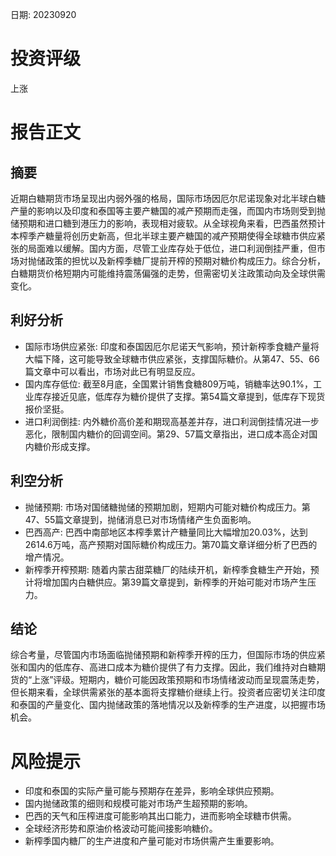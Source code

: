 
日期: 20230920

# 投资评级

上涨

# 报告正文

## 摘要

近期白糖期货市场呈现出内弱外强的格局，国际市场因厄尔尼诺现象对北半球白糖产量的影响以及印度和泰国等主要产糖国的减产预期而走强，而国内市场则受到抛储预期和进口糖到港压力的影响，表现相对疲软。从全球视角来看，巴西虽然预计本榨季产糖量将创历史新高，但北半球主要产糖国的减产预期使得全球糖市供应紧张的局面难以缓解。国内方面，尽管工业库存处于低位，进口利润倒挂严重，但市场对抛储政策的担忧以及新榨季糖厂提前开榨的预期对糖价构成压力。综合分析，白糖期货价格短期内可能维持震荡偏强的走势，但需密切关注政策动向及全球供需变化。

## 利好分析

* 国际市场供应紧张: 印度和泰国因厄尔尼诺天气影响，预计新榨季食糖产量将大幅下降，这可能导致全球糖市供应紧张，支撑国际糖价。从第47、55、66篇文章中可以看出，市场对此已有明显反应。
* 国内库存低位: 截至8月底，全国累计销售食糖809万吨，销糖率达90.1%，工业库存接近见底，低库存为糖价提供了支撑。第54篇文章提到，低库存下现货报价坚挺。
* 进口利润倒挂: 内外糖价高价差和期现高基差并存，进口利润倒挂情况进一步恶化，限制国内糖价的回调空间。第29、57篇文章指出，进口成本高企对国内糖价形成支撑。

## 利空分析

* 抛储预期: 市场对国储糖抛储的预期加剧，短期内可能对糖价构成压力。第47、55篇文章提到，抛储消息已对市场情绪产生负面影响。
* 巴西高产: 巴西中南部地区本榨季累计产糖量同比大幅增加20.03%，达到2614.6万吨，高产预期对国际糖价构成压力。第70篇文章详细分析了巴西的增产情况。
* 新榨季开榨预期: 随着内蒙古甜菜糖厂的陆续开机，新榨季食糖生产开始，预计将增加国内白糖供应。第39篇文章提到，新榨季的开始可能对市场产生压力。

## 结论

综合考量，尽管国内市场面临抛储预期和新榨季开榨的压力，但国际市场的供应紧张和国内的低库存、高进口成本为糖价提供了有力支撑。因此，我们维持对白糖期货的“上涨”评级。短期内，糖价可能因政策预期和市场情绪波动而呈现震荡走势，但长期来看，全球供需紧张的基本面将支撑糖价继续上行。投资者应密切关注印度和泰国的产量变化、国内抛储政策的落地情况以及新榨季的生产进度，以把握市场机会。

# 风险提示

* 印度和泰国的实际产量可能与预期存在差异，影响全球供应预期。
* 国内抛储政策的细则和规模可能对市场产生超预期的影响。
* 巴西的天气和压榨进度可能影响其出口能力，进而影响全球糖市供需。
* 全球经济形势和原油价格波动可能间接影响糖价。
* 新榨季国内糖厂的生产进度和产量可能对市场供需产生重要影响。
